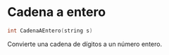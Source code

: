 # Cadena a entero

```cpp
int CadenaAEntero(string s)
```

Convierte una cadena de dígitos a un número entero.